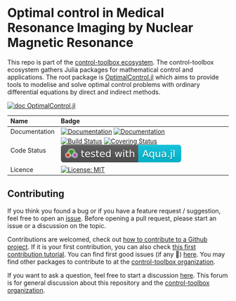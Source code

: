 # Optimal control in Medical Resonance Imaging by Nuclear Magnetic Resonance

[ci-img]: https://github.com/control-toolbox/medical_resonance_imaging/actions/workflows/CI.yml/badge.svg?branch=main
[ci-url]: https://github.com/control-toolbox/medical_resonance_imaging/actions/workflows/CI.yml?query=branch%3Amain

[co-img]: https://codecov.io/gh/control-toolbox/medical_resonance_imaging/branch/main/graph/badge.svg?token=YM5YQQUSO3
[co-url]: https://codecov.io/gh/control-toolbox/medical_resonance_imaging

[doc-dev-img]: https://img.shields.io/badge/docs-dev-8A2BE2.svg
[doc-dev-url]: https://control-toolbox.org/medical_resonance_imaging/dev/

[doc-stable-img]: https://img.shields.io/badge/docs-stable-blue.svg
[doc-stable-url]: https://control-toolbox.org/medical_resonance_imaging/stable/

[licence-img]: https://img.shields.io/badge/License-MIT-yellow.svg
[licence-url]: https://github.com/control-toolbox/medical_resonance_imaging/blob/master/LICENSE

[aqua-img]: https://raw.githubusercontent.com/JuliaTesting/Aqua.jl/master/badge.svg
[aqua-url]: https://github.com/JuliaTesting/Aqua.jl

This repo is part of the [control-toolbox ecosystem](https://github.com/control-toolbox). 
The control-toolbox ecosystem gathers Julia packages for mathematical control and applications. The root package is [OptimalControl.jl](https://github.com/control-toolbox/OptimalControl.jl) which aims to provide tools to modelise and solve optimal control problems with ordinary differential equations by direct and indirect methods. 

[![doc OptimalControl.jl](https://img.shields.io/badge/Documentation-OptimalControl.jl-blue)](http://control-toolbox.org/OptimalControl.jl)

| **Name**          | **Badge**         |
:-------------------|:------------------|
| Documentation     | [![Documentation][doc-stable-img]][doc-stable-url] [![Documentation][doc-dev-img]][doc-dev-url]                   | 
| Code Status       | [![Build Status][ci-img]][ci-url] [![Covering Status][co-img]][co-url] [![Aqua.jl][aqua-img]][aqua-url] |
| Licence           | [![License: MIT][licence-img]][licence-url]   |

## Contributing

[issue-url]: https://github.com/control-toolbox/medical_resonance_imaging/issues
[first-good-issue-url]: https://github.com/control-toolbox/medical_resonance_imaging/contribute

If you think you found a bug or if you have a feature request / suggestion, feel free to open an [issue][issue-url].
Before opening a pull request, please start an issue or a discussion on the topic. 

Contributions are welcomed, check out [how to contribute to a Github project](https://docs.github.com/en/get-started/exploring-projects-on-github/contributing-to-a-project). 
If it is your first contribution, you can also check [this first contribution tutorial](https://github.com/firstcontributions/first-contributions).
You can find first good issues (if any 🙂) [here][first-good-issue-url]. You may find other packages to contribute to at the [control-toolbox organization](https://github.com/control-toolbox).

If you want to ask a question, feel free to start a discussion [here](https://github.com/orgs/control-toolbox/discussions). This forum is for general discussion about this repository and the [control-toolbox organization](https://github.com/control-toolbox).
